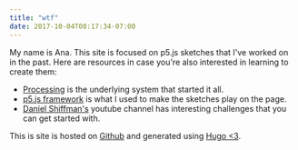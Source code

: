 ```yaml
---
title: "wtf"
date: 2017-10-04T08:17:34-07:00
---
```


My name is Ana. This site is focused on p5.js sketches that
I've worked on in the past. Here are resources in case you're also interested
in learning to create them:

- [Processing](https://processing.org/) is the underlying system that started
it all.
- [p5.js framework](https://p5js.org/) is what I used to make the sketches play
on the page.
- [Daniel Shiffman's](https://www.youtube.com/user/shiffman) youtube channel
has interesting challenges that you can get started with.


This is site is hosted on [Github](https://github.com/amnerip/processing-playground) and generated using [Hugo <3](https://gohugo.io/).
